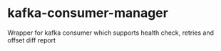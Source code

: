 # kafka-consumer-manager
Wrapper for kafka consumer which supports health check, retries and offset diff report
